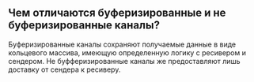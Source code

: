 ## Чем отличаются буферизированные и не буферизированные каналы?

Буферизированные каналы сохраняют получаемые данные в виде кольцевого массива, имеющую определенную логику 
с ресивером и сендером. Не буфферизированные каналы же предоставляют лишь доставку от сендера к ресиверу.